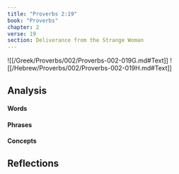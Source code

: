 ```yaml
---
title: "Proverbs 2:19"
book: "Proverbs"
chapter: 2
verse: 19
section: Deliverance from the Strange Woman
---
```

![[/Greek/Proverbs/002/Proverbs-002-019G.md#Text]]
![[/Hebrew/Proverbs/002/Proverbs-002-019H.md#Text]]

## Analysis

#### Words

#### Phrases

#### Concepts

## Reflections

